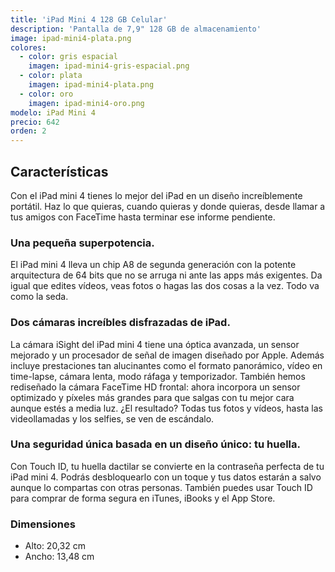 ```yaml
---
title: 'iPad Mini 4 128 GB Celular'
description: 'Pantalla de 7,9" 128 GB de almacenamiento'
image: ipad-mini4-plata.png
colores:
  - color: gris espacial
    imagen: ipad-mini4-gris-espacial.png
  - color: plata
    imagen: ipad-mini4-plata.png
  - color: oro
    imagen: ipad-mini4-oro.png
modelo: iPad Mini 4
precio: 642
orden: 2
---
```


## Características

Con el iPad mini 4 tienes lo mejor del iPad en un diseño increíblemente portátil. Haz lo que quieras, cuando quieras y donde quieras, desde llamar a tus amigos con FaceTime hasta terminar ese informe pendiente.

### Una pequeña superpotencia.
El iPad mini 4 lleva un chip A8 de segunda generación con la potente arquitectura de 64 bits que no se arruga ni ante las apps más exigentes. Da igual que edites vídeos, veas fotos o hagas las dos cosas a la vez. Todo va como la seda.

### Dos cámaras increíbles disfrazadas de iPad.

La cámara iSight del iPad mini 4 tiene una óptica avanzada, un sensor mejorado y un procesador de señal de imagen diseñado por Apple. Además incluye prestaciones tan alucinantes como el formato panorámico, vídeo en time-lapse, cámara lenta, modo ráfaga y temporizador. También hemos rediseñado la cámara FaceTime HD frontal: ahora incorpora un sensor optimizado y píxeles más grandes para que salgas con tu mejor cara aunque estés a media luz. ¿El resultado? Todas tus fotos y vídeos, hasta las videollamadas y los selfies, se ven de escándalo.

### Una seguridad única basada en un diseño único: tu huella.

Con Touch ID, tu huella dactilar se convierte en la contraseña perfecta de tu iPad mini 4. Podrás desbloquearlo con un toque y tus datos estarán a salvo aunque lo compartas con otras personas. También puedes usar Touch ID para comprar de forma segura en iTunes, iBooks y el App Store.

### Dimensiones

  - Alto: 20,32 cm
  - Ancho: 13,48 cm
